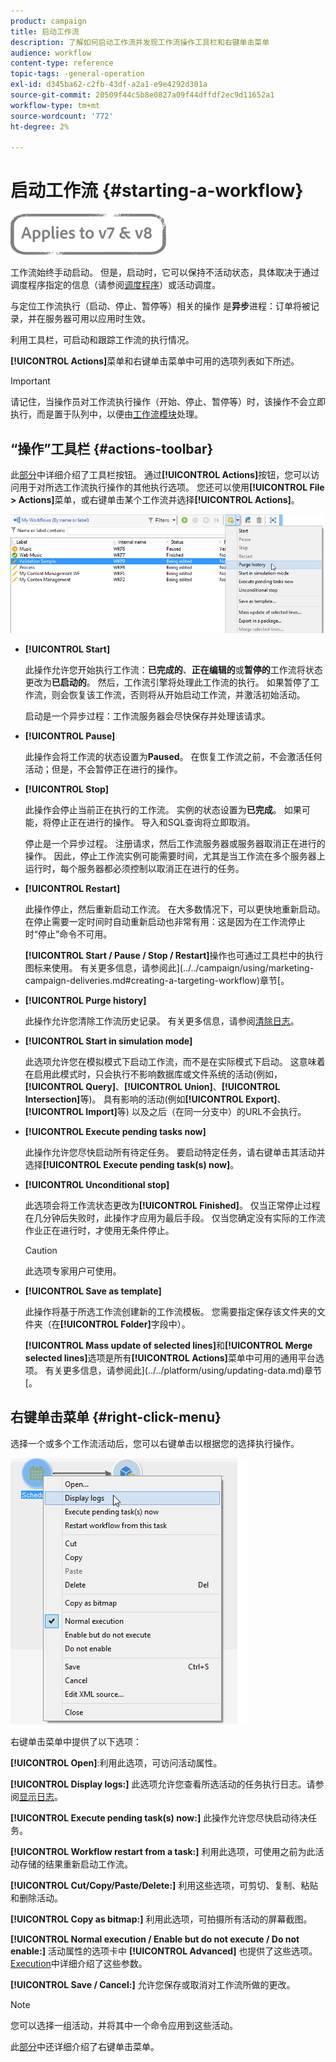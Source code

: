 ```yaml
---
product: campaign
title: 启动工作流
description: 了解如何启动工作流并发现工作流操作工具栏和右键单击菜单
audience: workflow
content-type: reference
topic-tags: -general-operation
exl-id: d345ba62-c2fb-43df-a2a1-e9e4292d301a
source-git-commit: 20509f44c5b8e0827a09f44dffdf2ec9d11652a1
workflow-type: tm+mt
source-wordcount: '772'
ht-degree: 2%

---
```


# 启动工作流 {#starting-a-workflow}

![](../../assets/common.svg)

工作流始终手动启动。 但是，启动时，它可以保持不活动状态，具体取决于通过调度程序指定的信息（请参阅[调度程序](scheduler.md)）或活动调度。

与定位工作流执行（启动、停止、暂停等）相关的操作 是&#x200B;**异步**&#x200B;进程：订单将被记录，并在服务器可用以应用时生效。

利用工具栏，可启动和跟踪工作流的执行情况。

**[!UICONTROL Actions]**&#x200B;菜单和右键单击菜单中可用的选项列表如下所述。

>[!IMPORTANT]
>
>请记住，当操作员对工作流执行操作（开始、停止、暂停等）时，该操作不会立即执行，而是置于队列中，以便由[工作流模块](architecture.md)处理。

## “操作”工具栏 {#actions-toolbar}

此[部分](../../campaign/using/marketing-campaign-deliveries.md#building-the-main-target-in-a-workflow)中详细介绍了工具栏按钮。 通过&#x200B;**[!UICONTROL Actions]**&#x200B;按钮，您可以访问用于对所选工作流执行操作的其他执行选项。 您还可以使用&#x200B;**[!UICONTROL File > Actions]**&#x200B;菜单，或右键单击某个工作流并选择&#x200B;**[!UICONTROL Actions]**。

![](assets/purge_historique.png)

* **[!UICONTROL Start]**

   此操作允许您开始执行工作流：**已完成的**、**正在编辑的**&#x200B;或&#x200B;**暂停的**&#x200B;工作流将状态更改为&#x200B;**已启动的**。 然后，工作流引擎将处理此工作流的执行。 如果暂停了工作流，则会恢复该工作流，否则将从开始启动工作流，并激活初始活动。

   启动是一个异步过程：工作流服务器会尽快保存并处理该请求。

* **[!UICONTROL Pause]**

   此操作会将工作流的状态设置为&#x200B;**Paused**。 在恢复工作流之前，不会激活任何活动；但是，不会暂停正在进行的操作。

* **[!UICONTROL Stop]**

   此操作会停止当前正在执行的工作流。 实例的状态设置为&#x200B;**已完成**。 如果可能，将停止正在进行的操作。 导入和SQL查询将立即取消。

   停止是一个异步过程。 注册请求，然后工作流服务器或服务器取消正在进行的操作。 因此，停止工作流实例可能需要时间，尤其是当工作流在多个服务器上运行时，每个服务器都必须控制以取消正在进行的任务。

* **[!UICONTROL Restart]**

   此操作停止，然后重新启动工作流。 在大多数情况下，可以更快地重新启动。 在停止需要一定时间时自动重新启动也非常有用：这是因为在工作流停止时“停止”命令不可用。

   **[!UICONTROL Start / Pause / Stop / Restart]**&#x200B;操作也可通过工具栏中的执行图标来使用。 有关更多信息，请参阅此](../../campaign/using/marketing-campaign-deliveries.md#creating-a-targeting-workflow)章节[。

* **[!UICONTROL Purge history]**

   此操作允许您清除工作流历史记录。 有关更多信息，请参阅[清除日志](monitoring-workflow-execution.md#purging-the-logs)。

* **[!UICONTROL Start in simulation mode]**

   此选项允许您在模拟模式下启动工作流，而不是在实际模式下启动。 这意味着在启用此模式时，只会执行不影响数据库或文件系统的活动(例如，**[!UICONTROL Query]**、**[!UICONTROL Union]**、**[!UICONTROL Intersection]**&#x200B;等)。 具有影响的活动(例如&#x200B;**[!UICONTROL Export]**、**[!UICONTROL Import]**&#x200B;等) 以及之后（在同一分支中）的URL不会执行。

* **[!UICONTROL Execute pending tasks now]**

   此操作允许您尽快启动所有待定任务。 要启动特定任务，请右键单击其活动并选择&#x200B;**[!UICONTROL Execute pending task(s) now]**。

* **[!UICONTROL Unconditional stop]**

   此选项会将工作流状态更改为&#x200B;**[!UICONTROL Finished]**。 仅当正常停止过程在几分钟后失败时，此操作才应用为最后手段。 仅当您确定没有实际的工作流作业正在进行时，才使用无条件停止。

   >[!CAUTION]
   >
   >此选项专家用户可使用。

* **[!UICONTROL Save as template]**

   此操作将基于所选工作流创建新的工作流模板。 您需要指定保存该文件夹的文件夹（在&#x200B;**[!UICONTROL Folder]**&#x200B;字段中）。

   **[!UICONTROL Mass update of selected lines]**&#x200B;和&#x200B;**[!UICONTROL Merge selected lines]**&#x200B;选项是所有&#x200B;**[!UICONTROL Actions]**&#x200B;菜单中可用的通用平台选项。 有关更多信息，请参阅此](../../platform/using/updating-data.md)章节[。

## 右键单击菜单 {#right-click-menu}

选择一个或多个工作流活动后，您可以右键单击以根据您的选择执行操作。

![](assets/contextual_menu.png)

右键单击菜单中提供了以下选项：

**[!UICONTROL Open]**:利用此选项，可访问活动属性。

**[!UICONTROL Display logs:]** 此选项允许您查看所选活动的任务执行日志。请参阅[显示日志](monitoring-workflow-execution.md#displaying-logs)。

**[!UICONTROL Execute pending task(s) now:]** 此操作允许您尽快启动待决任务。

**[!UICONTROL Workflow restart from a task:]** 利用此选项，可使用之前为此活动存储的结果重新启动工作流。

**[!UICONTROL Cut/Copy/Paste/Delete:]** 利用这些选项，可剪切、复制、粘贴和删除活动。

**[!UICONTROL Copy as bitmap:]** 利用此选项，可拍摄所有活动的屏幕截图。

**[!UICONTROL Normal execution / Enable but do not execute / Do not enable:]** 活动属性的选项卡中 **[!UICONTROL Advanced]** 也提供了这些选项。[Execution](advanced-parameters.md#execution)中详细介绍了这些参数。

**[!UICONTROL Save / Cancel:]** 允许您保存或取消对工作流所做的更改。

>[!NOTE]
>
>您可以选择一组活动，并将其中一个命令应用到这些活动。

此[部分](../../campaign/using/marketing-campaign-deliveries.md#executing-a-workflow)中还详细介绍了右键单击菜单。
